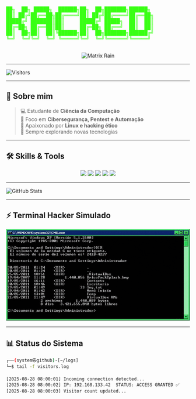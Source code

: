 <!-- Banner ASCII com efeito neon -->
<p align="center">
<pre>
<span style="color:#39ff14;">
██╗  ██╗ █████╗  ██████╗██╗  ██╗███████╗██████╗  
██║ ██╔╝██╔══██╗██╔════╝██║ ██╔╝██╔════╝██╔══██╗
█████╔╝ ███████║██║     █████╔╝ █████╗  ██║  ██║
██╔═██╗ ██╔══██║██║     ██╔═██╗ ██╔══╝  ██║  ██║
██║  ██╗██║  ██║╚██████╗██║  ██╗███████╗██████╔╝
╚═╝  ╚═╝╚═╝  ╚═╝ ╚═════╝╚═╝  ╚═╝╚══════╝╚═════╝
</span>
</pre>
</p>

<!-- Matrix Rain GIF -->
<p align="center">
  <img src="https://i.gifer.com/7c9a.gif" alt="Matrix Rain" width="400"/>
</p>

---

![Visitors](https://komarev.com/ghpvc/?username=JoZoEzUd&label=Visitors&color=39ff14&style=flat-square)

---

## 👾 Sobre mim

> 💻 Estudante de **Ciência da Computação**  
> 🔐 Foco em **Cibersegurança, Pentest e Automação**  
> 🐧 Apaixonado por **Linux e hacking ético**  
> 🚀 Sempre explorando novas tecnologias  

---

## 🛠️ Skills & Tools

<p align="center">
  <img src="https://img.shields.io/badge/Linux-000000?style=for-the-badge&logo=linux&logoColor=white"/>
  <img src="https://img.shields.io/badge/Python-14354C?style=for-the-badge&logo=python&logoColor=yellow"/>
  <img src="https://img.shields.io/badge/Bash-black?style=for-the-badge&logo=gnubash&logoColor=white"/>
  <img src="https://img.shields.io/badge/Networking-0a0a0a?style=for-the-badge&logo=cisco&logoColor=00ff00"/>
  <img src="https://img.shields.io/badge/CyberSec-111111?style=for-the-badge&logo=protonvpn&logoColor=00ff00"/>
</p>

---

![GitHub Stats](https://github-readme-stats.vercel.app/api?username=JoZoEzUd&show_icons=true&theme=radical)

---

## ⚡ Terminal Hacker Simulado

<p align="center">
  <img src="https://raw.githubusercontent.com/JoZoEzUd/JoZoEzUd/main/terminal-hack.gif" alt="Terminal Hacker" width="600"/>
</p>

---

## 📊 Status do Sistema

```bash
┌──(system㉿github)-[~/logs]
└─$ tail -f visitors.log

[2025-08-28 08:00:01] Incoming connection detected...
[2025-08-28 08:00:02] IP: 192.168.133.42  STATUS: ACCESS GRANTED ✅
[2025-08-28 08:00:03] Visitor count updated...

